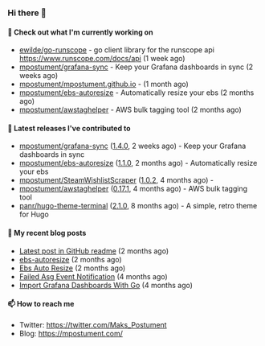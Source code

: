 ### Hi there 👋

#### 👷 Check out what I'm currently working on

- [ewilde/go-runscope](https://github.com/ewilde/go-runscope) - go client library for the runscope  api https://www.runscope.com/docs/api (1 week ago)
- [mpostument/grafana-sync](https://github.com/mpostument/grafana-sync) - Keep your Grafana dashboards in sync (2 weeks ago)
- [mpostument/mpostument.github.io](https://github.com/mpostument/mpostument.github.io) -  (1 month ago)
- [mpostument/ebs-autoresize](https://github.com/mpostument/ebs-autoresize) - Automatically resize your ebs (2 months ago)
- [mpostument/awstaghelper](https://github.com/mpostument/awstaghelper) - AWS bulk tagging tool (2 months ago)

#### 🔭 Latest releases I've contributed to

- [mpostument/grafana-sync](https://github.com/mpostument/grafana-sync) ([1.4.0](https://github.com/mpostument/grafana-sync/releases/tag/1.4.0), 2 weeks ago) - Keep your Grafana dashboards in sync
- [mpostument/ebs-autoresize](https://github.com/mpostument/ebs-autoresize) ([1.1.0](https://github.com/mpostument/ebs-autoresize/releases/tag/1.1.0), 2 months ago) - Automatically resize your ebs
- [mpostument/SteamWishlistScraper](https://github.com/mpostument/SteamWishlistScraper) ([1.0.2](https://github.com/mpostument/SteamWishlistScraper/releases/tag/1.0.2), 4 months ago) - 
- [mpostument/awstaghelper](https://github.com/mpostument/awstaghelper) ([0.17.1](https://github.com/mpostument/awstaghelper/releases/tag/0.17.1), 4 months ago) - AWS bulk tagging tool
- [panr/hugo-theme-terminal](https://github.com/panr/hugo-theme-terminal) ([2.1.0](https://github.com/panr/hugo-theme-terminal/releases/tag/2.1.0), 8 months ago) - A simple, retro theme for Hugo

#### 📜 My recent blog posts

- [Latest post in GitHub readme](/2021/03/06/latest_post_in_github_readme/) (2 months ago)
- [ebs-autoresize](/projects/ebs-autoresize/) (2 months ago)
- [Ebs Auto Resize](/2021/02/06/ebs-auto-resize/) (2 months ago)
- [Failed Asg Event Notification](/2021/01/03/failed-asg-event-notification/) (4 months ago)
- [Import Grafana Dashboards With Go](/2020/12/23/import-grafana-dashboards-with-go/) (4 months ago)

#### 📫 How to reach me

- Twitter: https://twitter.com/Maks_Postument
- Blog: https://mpostument.com/
